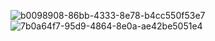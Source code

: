 ![b0098908-86bb-4333-8e78-b4cc550f53e7](https://github.com/user-attachments/assets/a03678ae-ad7b-45cc-832f-cd25890c8b17)
![7b0a64f7-95d9-4864-8e0a-ae42be5051e4](https://github.com/user-attachments/assets/952512fc-541d-4426-884c-0af2f689d38a)

